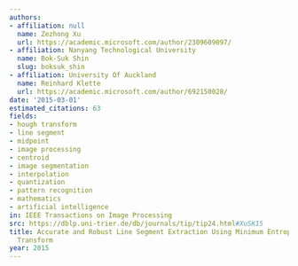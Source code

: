 ```yaml
---
authors:
- affiliation: null
  name: Zezhong Xu
  url: https://academic.microsoft.com/author/2309609097/
- affiliation: Nanyang Technological University
  name: Bok-Suk Shin
  slug: boksuk_shin
- affiliation: University Of Auckland
  name: Reinhard Klette
  url: https://academic.microsoft.com/author/692150028/
date: '2015-03-01'
estimated_citations: 63
fields:
- hough transform
- line segment
- midpoint
- image processing
- centroid
- image segmentation
- interpolation
- quantization
- pattern recognition
- mathematics
- artificial intelligence
in: IEEE Transactions on Image Processing
src: https://dblp.uni-trier.de/db/journals/tip/tip24.html#XuSK15
title: Accurate and Robust Line Segment Extraction Using Minimum Entropy With Hough
  Transform
year: 2015
---
```

